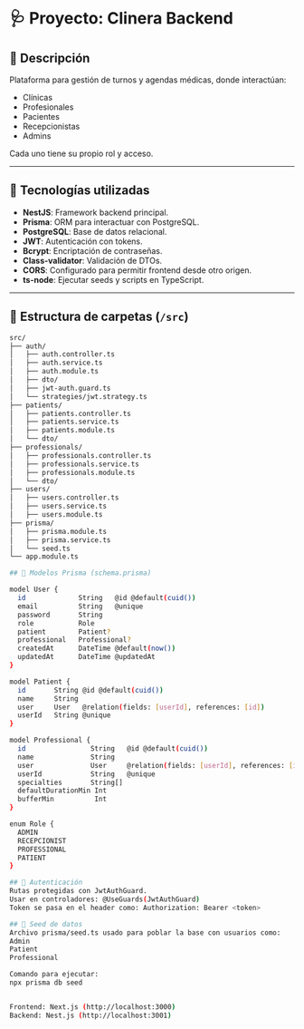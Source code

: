 # 🩺 Proyecto: Clinera Backend

## 📄 Descripción

Plataforma para gestión de turnos y agendas médicas, donde interactúan:

- Clínicas  
- Profesionales  
- Pacientes  
- Recepcionistas  
- Admins  

Cada uno tiene su propio rol y acceso.

---

## 🔧 Tecnologías utilizadas

- **NestJS**: Framework backend principal.  
- **Prisma**: ORM para interactuar con PostgreSQL.  
- **PostgreSQL**: Base de datos relacional.  
- **JWT**: Autenticación con tokens.  
- **Bcrypt**: Encriptación de contraseñas.  
- **Class-validator**: Validación de DTOs.  
- **CORS**: Configurado para permitir frontend desde otro origen.  
- **ts-node**: Ejecutar seeds y scripts en TypeScript.  

---

## 📁 Estructura de carpetas (`/src`)

```bash
src/
├── auth/
│   ├── auth.controller.ts
│   ├── auth.service.ts
│   ├── auth.module.ts
│   ├── dto/
│   ├── jwt-auth.guard.ts
│   └── strategies/jwt.strategy.ts
├── patients/
│   ├── patients.controller.ts
│   ├── patients.service.ts
│   ├── patients.module.ts
│   └── dto/
├── professionals/
│   ├── professionals.controller.ts
│   ├── professionals.service.ts
│   ├── professionals.module.ts
│   └── dto/
├── users/
│   ├── users.controller.ts
│   ├── users.service.ts
│   ├── users.module.ts
├── prisma/
│   ├── prisma.module.ts
│   ├── prisma.service.ts
│   └── seed.ts
└── app.module.ts

## 🧠 Modelos Prisma (schema.prisma)

model User {
  id             String   @id @default(cuid())
  email          String   @unique
  password       String
  role           Role
  patient        Patient?
  professional   Professional?
  createdAt      DateTime @default(now())
  updatedAt      DateTime @updatedAt
}

model Patient {
  id       String @id @default(cuid())
  name     String
  user     User   @relation(fields: [userId], references: [id])
  userId   String @unique
}

model Professional {
  id                String   @id @default(cuid())
  name              String
  user              User     @relation(fields: [userId], references: [id])
  userId            String   @unique
  specialties       String[]
  defaultDurationMin Int
  bufferMin          Int
}

enum Role {
  ADMIN
  RECEPCIONIST
  PROFESSIONAL
  PATIENT
}

## 🔑 Autenticación
Rutas protegidas con JwtAuthGuard.
Usar en controladores: @UseGuards(JwtAuthGuard)
Token se pasa en el header como: Authorization: Bearer <token>

## 🧪 Seed de datos
Archivo prisma/seed.ts usado para poblar la base con usuarios como:
Admin
Patient
Professional

Comando para ejecutar:
npx prisma db seed


Frontend: Next.js (http://localhost:3000)
Backend: Nest.js (http://localhost:3001)
